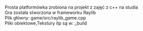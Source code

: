 Prosta platformówka zrobiona na projekt z zajęć z c++ na studia <br>
Gra została stworzona w frameworku Raylib <br>
Plik główny:  game/src/raylib_game.cpp <br>
Pliki obiektowe,Tekstury itp są w: _build
